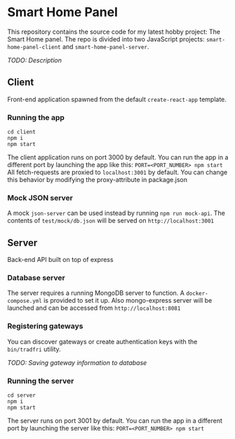 # Smart Home Panel

This repository contains the source code for my latest hobby project: The Smart Home panel.
The repo is divided into two JavaScript projects: `smart-home-panel-client` and `smart-home-panel-server`.

*TODO: Description*

## Client

Front-end application spawned from the default `create-react-app` template.

### Running the app

```
cd client
npm i
npm start
```
The client application runs on port 3000 by default. You can run the app in a different port by launching the app like this: `PORT=<PORT_NUMBER> npm start`
All fetch-requests are proxied to `localhost:3001` by default. You can change this behavior by modifying the proxy-attribute in package.json

### Mock JSON server

A mock `json-server` can be used instead by running `npm run mock-api`. The contents of `test/mock/db.json` will be served on `http://localhost:3001`

## Server

Back-end API built on top of express

### Database server

The server requires a running MongoDB server to function. A `docker-compose.yml` is provided to set it up. Also mongo-express server will be launched and can be accessed from `http://localhost:8081`

### Registering gateways

You can discover gateways or create authentication keys with the `bin/tradfri` utility.

*TODO: Saving gateway information to database*

### Running the server

```
cd server
npm i
npm start
```
The server runs on port 3001 by default. You can run the app in a different port by launching the server like this: `PORT=<PORT_NUMBER> npm start`
